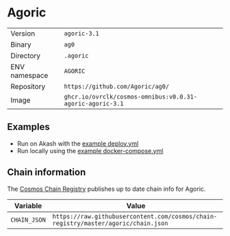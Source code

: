 # Agoric

| | |
|---|---|
|Version|`agoric-3.1`|
|Binary|`ag0`|
|Directory|`.agoric`|
|ENV namespace|`AGORIC`|
|Repository|`https://github.com/Agoric/ag0/`|
|Image|`ghcr.io/ovrclk/cosmos-omnibus:v0.0.31-agoric-agoric-3.1`|

## Examples

- Run on Akash with the [example deploy.yml](./deploy.yml)
- Run locally using the [example docker-compose.yml](./docker-compose.yml)

## Chain information

The [Cosmos Chain Registry](https://github.com/cosmos/chain-registry) publishes up to date chain info for Agoric.

|Variable|Value|
|---|---|
|`CHAIN_JSON`|`https://raw.githubusercontent.com/cosmos/chain-registry/master/agoric/chain.json`|
